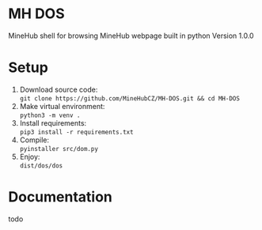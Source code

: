# MH DOS

MineHub shell for browsing MineHub webpage built in python
Version 1.0.0

# Setup
1. Download source code:\
    `git clone https://github.com/MineHubCZ/MH-DOS.git && cd MH-DOS`
2. Make virtual environment:\
    `python3 -m venv .`
3. Install requirements:\
    `pip3 install -r requirements.txt`
4. Compile:\
    `pyinstaller src/dom.py`
5. Enjoy:\
    `dist/dos/dos`

# Documentation

todo


